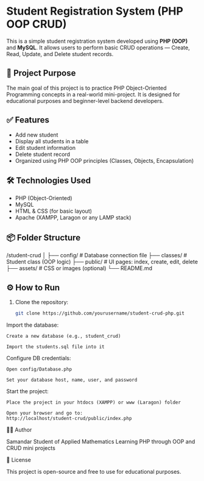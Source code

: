 # Student Registration System (PHP OOP CRUD)

This is a simple student registration system developed using **PHP (OOP)** and **MySQL**. It allows users to perform basic CRUD operations — Create, Read, Update, and Delete student records.

## 🎯 Project Purpose

The main goal of this project is to practice PHP Object-Oriented Programming concepts in a real-world mini-project. It is designed for educational purposes and beginner-level backend developers.

## ✅ Features

- Add new student
- Display all students in a table
- Edit student information
- Delete student record
- Organized using PHP OOP principles (Classes, Objects, Encapsulation)

## 🛠 Technologies Used

- PHP (Object-Oriented)
- MySQL
- HTML & CSS (for basic layout)
- Apache (XAMPP, Laragon or any LAMP stack)

## 📦 Folder Structure

/student-crud
│
├── config/ # Database connection file
├── classes/ # Student class (OOP logic)
├── public/ # UI pages: index, create, edit, delete
├── assets/ # CSS or images (optional)
└── README.md


## ⚙️ How to Run

1. Clone the repository:
   ```bash
   git clone https://github.com/yourusername/student-crud-php.git
Import the database:

    Create a new database (e.g., student_crud)

    Import the students.sql file into it

Configure DB credentials:

    Open config/Database.php

    Set your database host, name, user, and password

Start the project:

    Place the project in your htdocs (XAMPP) or www (Laragon) folder

    Open your browser and go to:
    http://localhost/student-crud/public/index.php

👨‍💻 Author

Samandar
Student of Applied Mathematics
Learning PHP through OOP and CRUD mini projects

📄 License

This project is open-source and free to use for educational purposes.
